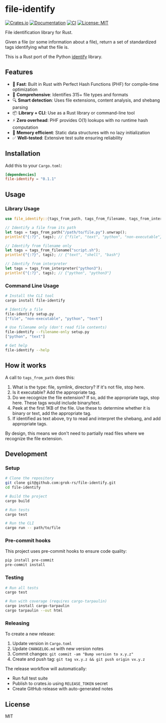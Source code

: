 # file-identify

[![Crates.io](https://img.shields.io/crates/v/file-identify.svg)](https://crates.io/crates/file-identify)
[![Documentation](https://docs.rs/file-identify/badge.svg)](https://docs.rs/file-identify)
[![CI](https://github.com/grok-rs/file-identify/workflows/CI/badge.svg)](https://github.com/grok-rs/file-identify/actions)
[![License: MIT](https://img.shields.io/badge/License-MIT-yellow.svg)](https://opensource.org/licenses/MIT)

File identification library for Rust.

Given a file (or some information about a file), return a set of standardized tags identifying what the file is.

This is a Rust port of the Python [identify](https://github.com/pre-commit/identify) library.

## Features

- 🚀 **Fast**: Built in Rust with Perfect Hash Functions (PHF) for compile-time optimization
- 📁 **Comprehensive**: Identifies 315+ file types and formats
- 🔍 **Smart detection**: Uses file extensions, content analysis, and shebang parsing
- 📦 **Library + CLI**: Use as a Rust library or command-line tool
- ⚡ **Zero overhead**: PHF provides O(1) lookups with no runtime hash computation
- 🎯 **Memory efficient**: Static data structures with no lazy initialization
- ✅ **Well-tested**: Extensive test suite ensuring reliability

## Installation

Add this to your `Cargo.toml`:

```toml
[dependencies]
file-identify = "0.1.1"
```

## Usage

### Library Usage

```rust
use file_identify::{tags_from_path, tags_from_filename, tags_from_interpreter};

// Identify a file from its path
let tags = tags_from_path("/path/to/file.py").unwrap();
println!("{:?}", tags); // {"file", "text", "python", "non-executable"}

// Identify from filename only
let tags = tags_from_filename("script.sh");
println!("{:?}", tags); // {"text", "shell", "bash"}

// Identify from interpreter
let tags = tags_from_interpreter("python3");
println!("{:?}", tags); // {"python", "python3"}
```

### Command Line Usage

```bash
# Install the CLI tool
cargo install file-identify

# Identify a file
file-identify setup.py
["file", "non-executable", "python", "text"]

# Use filename only (don't read file contents)
file-identify --filename-only setup.py
["python", "text"]

# Get help
file-identify --help
```

## How it works

A call to `tags_from_path` does this:

1. What is the type: file, symlink, directory? If it's not file, stop here.
2. Is it executable? Add the appropriate tag.
3. Do we recognize the file extension? If so, add the appropriate tags, stop here. These tags would include binary/text.
4. Peek at the first 1KB of the file. Use these to determine whether it is binary or text, add the appropriate tag.
5. If identified as text above, try to read and interpret the shebang, and add appropriate tags.

By design, this means we don't need to partially read files where we recognize the file extension.

## Development

### Setup

```bash
# Clone the repository
git clone git@github.com:grok-rs/file-identify.git
cd file-identify

# Build the project
cargo build

# Run tests
cargo test

# Run the CLI
cargo run -- path/to/file
```

### Pre-commit hooks

This project uses pre-commit hooks to ensure code quality:

```bash
pip install pre-commit
pre-commit install
```

### Testing

```bash
# Run all tests
cargo test

# Run with coverage (requires cargo-tarpaulin)
cargo install cargo-tarpaulin
cargo tarpaulin --out html
```

### Releasing

To create a new release:

1. Update version in `Cargo.toml`
2. Update `CHANGELOG.md` with new version notes
3. Commit changes: `git commit -am "Bump version to x.y.z"`
4. Create and push tag: `git tag vx.y.z && git push origin vx.y.z`

The release workflow will automatically:
- Run full test suite
- Publish to crates.io using `RELEASE_TOKEN` secret
- Create GitHub release with auto-generated notes

## License

MIT